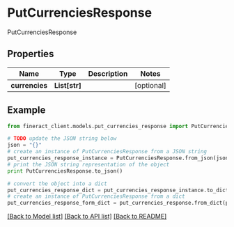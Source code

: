 # PutCurrenciesResponse

PutCurrenciesResponse

## Properties

Name | Type | Description | Notes
------------ | ------------- | ------------- | -------------
**currencies** | **List[str]** |  | [optional] 

## Example

```python
from fineract_client.models.put_currencies_response import PutCurrenciesResponse

# TODO update the JSON string below
json = "{}"
# create an instance of PutCurrenciesResponse from a JSON string
put_currencies_response_instance = PutCurrenciesResponse.from_json(json)
# print the JSON string representation of the object
print PutCurrenciesResponse.to_json()

# convert the object into a dict
put_currencies_response_dict = put_currencies_response_instance.to_dict()
# create an instance of PutCurrenciesResponse from a dict
put_currencies_response_form_dict = put_currencies_response.from_dict(put_currencies_response_dict)
```
[[Back to Model list]](../README.md#documentation-for-models) [[Back to API list]](../README.md#documentation-for-api-endpoints) [[Back to README]](../README.md)


